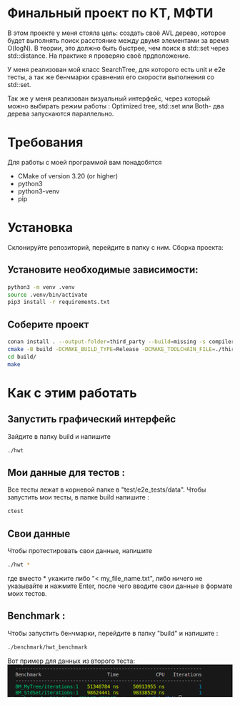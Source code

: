# Финальный проект по КТ, МФТИ
В этом проекте у меня стояла цель: создать своё AVL дерево, которое будет выполнять поиск расстояние между двумя элементами за время O(logN). В теории, это должно быть быстрее, чем поиск в std::set через std::distance. На практике я проверяю своё прдположение. 

У меня реализован мой класс SearchTree, для которого есть unit и e2e тесты, а так же бенчмарки сравнения его скорости выполнения со std::set. 

Так же у меня реализован визуальный интерфейс, через который можно выбирать режим работы : Optimized tree, std::set или Both- два дерева запускаются параллельно.

# Требования
Для работы с моей программой вам понадобятся
- CMake of version 3.20 (or higher)
- python3
- python3-venv
- pip

# Установка
Склонируйте репозиторий, перейдите в папку с ним.
Сборка проекта:

## Установите необходимые зависимости:
```sh
python3 -m venv .venv
source .venv/bin/activate
pip3 install -r requirements.txt
```
## Соберите проект
```sh
conan install . --output-folder=third_party --build=missing -s compiler.cppstd=20
cmake -B build -DCMAKE_BUILD_TYPE=Release -DCMAKE_TOOLCHAIN_FILE=./third_party/conan_toolchain.cmake
cd build/
make
```
# Как с этим работать 

## Запустить графический интерфейс
Зайдите в папку build и напишите 
```sh
./hwt
```

## Мои данные для тестов :
Все тесты лежат в корневой папке в "test/e2e_tests/data". 
Чтобы запустить мои тесты, в папке build напишите :
```sh
ctest
```

## Свои данные
Чтобы протестировать свои данные, напишите 
```sh
./hwt *
```
где вместо * укажите либо "< my_file_name.txt", либо ничего не указывайте и нажмите Enter, после чего вводите свои данные в формате моих тестов.

## Benchmark :
Чтобы запустить бенчмарки, перейдите в папку "build" и напишите :
```sh
./benchmark/hwt_benchmark
```
 Вот пример для данных из второго теста: 
 ![Компьютер](logs/test2.png)
